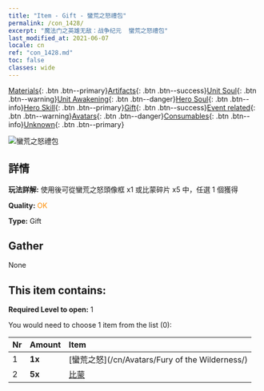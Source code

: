 ```yaml
---
title: "Item - Gift - 蠻荒之怒禮包"
permalink: /con_1428/
excerpt: "魔法门之英雄无敌：战争纪元  蠻荒之怒禮包"
last_modified_at: 2021-06-07
locale: cn
ref: "con_1428.md"
toc: false
classes: wide
---
```

 [Materials](/ItemsCN/){: .btn .btn--primary}[Artifacts](/ItemsCN/Artifacts/){: .btn .btn--success}[Unit Soul](/ItemsCN/UnitSoul/){: .btn .btn--warning}[Unit Awakening](/ItemsCN/UnitAwakening/){: .btn .btn--danger}[Hero Soul](/ItemsCN/HeroSoul/){: .btn .btn--info}[Hero Skill](/ItemsCN/HeroSkill/){: .btn .btn--primary}[Gift](/ItemsCN/Gift/){: .btn .btn--success}[Event related](/ItemsCN/Events/){: .btn .btn--warning}[Avatars](/ItemsCN/Avatars/){: .btn .btn--danger}[Consumables](/ItemsCN/Consumables/){: .btn .btn--info}[Unknown](/ItemsCN/Unknown/){: .btn .btn--primary}

 ![蠻荒之怒禮包](/images/t/i_907042.png)

## 詳情
 **玩法詳解:** 使用後可從蠻荒之怒頭像框 x1 或比蒙碎片 x5 中，任選 1 個獲得

 **Quality:** <span style="color: #FF8C00">OK</span>

 **Type:** Gift

## Gather

  None

## This item contains:

 **Required Level to open:** 1

 You would need to choose 1 item from the list (0):

  | Nr | Amount |     Item    |
  |:---|:-------|:------------|
  | 1 |  **1x** | [蠻荒之怒](/cn/Avatars/Fury of the Wilderness/) |  | 
  | 2 |  **5x** | [比蒙](/cn/Items/unt_223/) |  | 
